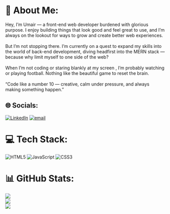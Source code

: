 # 💫 About Me:
Hey, I’m Umair — a front-end web developer burdened with glorious purpose. I enjoy building things that look good and feel great to use, and I’m always on the lookout for ways to grow and create better web experiences.<br><br>But I’m not stopping there. I’m currently on a quest to expand my skills into the world of back-end development, diving headfirst into the MERN stack — because why limit myself to one side of the web?<br><br>When I’m not coding or staring blankly at my screen , I’m probably watching or playing football. Nothing like the beautiful game to reset the brain.<br><br>“Code like a number 10 — creative, calm under pressure, and always making something happen.”


## 🌐 Socials:
[![LinkedIn](https://img.shields.io/badge/LinkedIn-%230077B5.svg?logo=linkedin&logoColor=white)](https://linkedin.com/in/www.linkedin.com/iumair10) [![email](https://img.shields.io/badge/Email-D14836?logo=gmail&logoColor=white)](mailto:imumair3000@gmail.com) 

# 💻 Tech Stack:
![HTML5](https://img.shields.io/badge/html5-%23E34F26.svg?style=for-the-badge&logo=html5&logoColor=white) ![JavaScript](https://img.shields.io/badge/javascript-%23323330.svg?style=for-the-badge&logo=javascript&logoColor=%23F7DF1E) ![CSS3](https://img.shields.io/badge/css3-%231572B6.svg?style=for-the-badge&logo=css3&logoColor=white)
# 📊 GitHub Stats:
![](https://github-readme-stats.vercel.app/api?username=samael-stark&theme=blueberry&hide_border=false&include_all_commits=false&count_private=false)<br/>
![](https://nirzak-streak-stats.vercel.app/?user=samael-stark&theme=blueberry&hide_border=false)<br/>
![](https://github-readme-stats.vercel.app/api/top-langs/?username=samael-stark&theme=blueberry&hide_border=false&include_all_commits=false&count_private=false&layout=compact)

<!-- Proudly created with GPRM ( https://gprm.itsvg.in ) -->
